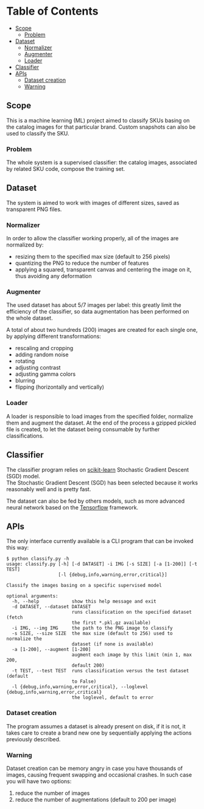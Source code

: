 # Table of Contents

* [Scope](#scope)
  * [Problem](#problem)
* [Dataset](#dataset)
  * [Normalizer](#normalizer)
  * [Augmenter](#augmenter)
  * [Loader](#loader)
* [Classifier](#classifier)
* [APIs](#apis)
  * [Dataset creation](#dataset-creation)
  * [Warning](#warning)


## Scope
This is a machine learning (ML) project aimed to classify SKUs basing on the catalog images for that particular brand. Custom snapshots can also be used to classify the SKU.

### Problem
The whole system is a supervised classifier: the catalog images, associated by related SKU code, compose the training set.

## Dataset
The system is aimed to work with images of different sizes, saved as transparent PNG files.

### Normalizer
In order to allow the classifier working properly, all of the images are normalized by:
- resizing them to the specified max size (default to 256 pixels)
- quantizing the PNG to reduce the number of features
- applying a squared, transparent canvas and centering the image on it, thus avoiding
  any deformation

### Augmenter
The used dataset has about 5/7 images per label: this greatly limit the efficiency of the classifier, so data augmentation has been performed on the whole dataset.

A total of about two hundreds (200) images are created for each single one, by applying different transformations:
- rescaling and cropping
- adding random noise
- rotating
- adjusting contrast
- adjusting gamma colors
- blurring
- flipping (horizontally and vertically)

### Loader
A loader is responsible to load images from the specified folder, normalize them and augment the dataset.
At the end of the process a gzipped pickled file is created, to let the dataset being consumable by further classifications.

## Classifier
The classifier program relies on [scikit-learn](http://scikit-learn.org/stable/index.html) Stochastic Gradient Descent (SGD) model.  
The Stochastic Gradient Descent (SGD) has been selected because it works reasonably 
well and is pretty fast.

The dataset can also be fed by others models, such as more advanced neural network based on the [Tensorflow](https://www.tensorflow.org/) framework.

## APIs
The only interface currently available is a CLI program that can be invoked this way:
```shell
$ python classify.py -h
usage: classify.py [-h] [-d DATASET] -i IMG [-s SIZE] [-a [1-200]] [-t TEST]
                   [-l {debug,info,warning,error,critical}]

Classify the images basing on a specific supervised model

optional arguments:
  -h, --help            show this help message and exit
  -d DATASET, --dataset DATASET
                        runs classification on the specified dataset (fetch
                        the first *.pkl.gz available)
  -i IMG, --img IMG     the path to the PNG image to classify
  -s SIZE, --size SIZE  the max size (default to 256) used to normalize the
                        dataset (if none is available)
  -a [1-200], --augment [1-200]
                        augment each image by this limit (min 1, max 200,
                        default 200)
  -t TEST, --test TEST  runs classification versus the test dataset (default
                        to False)
  -l {debug,info,warning,error,critical}, --loglevel {debug,info,warning,error,critical}
                        the loglevel, default to error
```

### Dataset creation
The program assumes a dataset is already present on disk, if it is not, it takes care to create a brand new one by sequentially applying the actions previously described.

### Warning
Dataset creation can be memory angry in case you have thousands of images, causing frequent swapping and occasional crashes.
In such case you will have two options:
1. reduce the number of images
2. reduce the number of augmentations (default to 200 per image)
